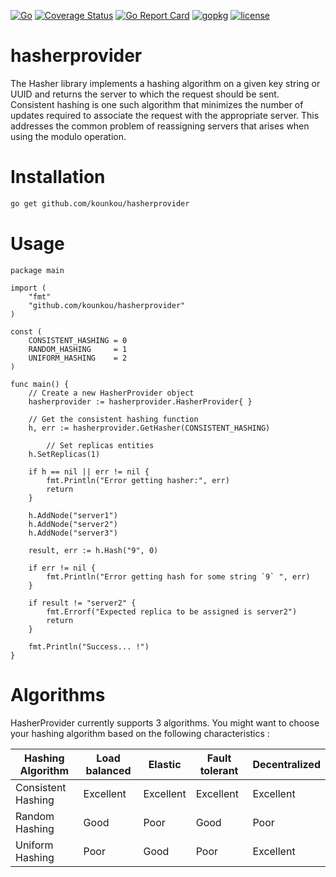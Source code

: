 [![Go](https://github.com/kounkou/hasherprovider/workflows/Go/badge.svg)](https://github.com/kounkou/hasherprovider/actions?query=workflow%3AGo)
[![Coverage Status](https://coveralls.io/repos/github/kounkou/hasherprovider/badge.svg?branch=main)](https://coveralls.io/github/kounkou/hasherprovider?branch=main)
[![Go Report Card](https://goreportcard.com/badge/github.com/kounkou/hasherprovider)](https://goreportcard.com/report/github.com/kounkou/hasherprovider)
[![gopkg](https://pkg.go.dev/badge/github.com/kounkou/hasherprovider.svg)](https://pkg.go.dev/github.com/kounkou/hasherprovider)
[![license](https://img.shields.io/badge/License-MIT-blue.svg)](https://github.com/kounkou/hasherprovider/blob/master/LICENSE)

# hasherprovider

The Hasher library implements a hashing algorithm on a given key string or UUID and returns the server to which the request should be sent. 
Consistent hashing is one such algorithm that minimizes the number of updates required to associate the request with the appropriate server. 
This addresses the common problem of reassigning servers that arises when using the modulo operation.

# Installation

```bash
go get github.com/kounkou/hasherprovider
```

# Usage

```golang
package main

import (
    "fmt"
    "github.com/kounkou/hasherprovider"
)

const (
	CONSISTENT_HASHING = 0
	RANDOM_HASHING     = 1
	UNIFORM_HASHING    = 2
)

func main() {
	// Create a new HasherProvider object
	hasherprovider := hasherprovider.HasherProvider{ }

	// Get the consistent hashing function
	h, err := hasherprovider.GetHasher(CONSISTENT_HASHING)

    	// Set replicas entities
	h.SetReplicas(1)

	if h == nil || err != nil {
		fmt.Println("Error getting hasher:", err)
		return
	}

	h.AddNode("server1")
	h.AddNode("server2")
	h.AddNode("server3")

	result, err := h.Hash("9", 0)

	if err != nil {
		fmt.Println("Error getting hash for some string `9` ", err)
	}

	if result != "server2" {
		fmt.Errorf("Expected replica to be assigned is server2")
		return
	}

	fmt.Println("Success... !")
}
```

# Algorithms

HasherProvider currently supports 3 algorithms. You might want to choose your hashing algorithm based on the following characteristics :

| Hashing Algorithm  | Load balanced | Elastic   | Fault tolerant | Decentralized |
|--------------------|---------------|-----------|----------------|---------------|
| Consistent Hashing | Excellent     | Excellent | Excellent      | Excellent     |
| Random Hashing     | Good          | Poor      | Good           | Poor          |
| Uniform Hashing    | Poor          | Good      | Poor           | Excellent     |


